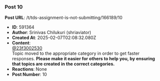 ### Post 10
**Post URL**: /t/tds-assignment-is-not-submitting/166189/10
- **ID**: 591364
- **Author**: Srinivas Chilukuri (shriaviator)
- **Created At**: 2025-02-07T02:08:32.080Z
- **Content**:  
  <a class="mention" href="/u/23f3002530">@23f3002530</a><br>
Topic moved to the appropriate category in order to get faster responses.
<strong>Please make it easier for others to help you, by ensuring that topics are created in the correct categories.</strong>
- **Reactions**: None
- **Post Number**: 10

